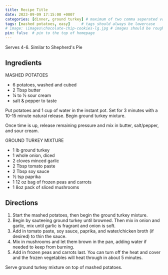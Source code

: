 ```yaml
---
title: Recipe Title
date: 2023-09-09 17:15:00 +0007 
categories: [dinner, ground turkey] # maximum of two comma seperated values, recipes are organized in folders based on the category
tags: [mashed potatoes, easy]     # tags should always be lowercase
# image: \images\chocolate-chip-cookies-lg.jpg # images should be roughly 2:1 ratio
pin: false  # pin to the top of homepage
---
```


Serves 4-6. Similar to Shepherd's Pie

## Ingredients

MASHED POTATOES
* 6 potatoes, washed and cubed
* 2 Tbsp butter
* &frac14; to &frac12; sour cream
* salt & pepper to taste

Put potatoes and 1 cup of water in the instant pot. Set for 3 minutes with a 10-15 minute natural release. Begin ground turkey mixture.

Once time is up, release remaining pressure and mix in butter, salt/pepper, and sour cream.

GROUND TURKEY MIXTURE
* 1 lb ground turkey
* 1 whole onion, diced
* 2 cloves minced garlic
* 2 Tbsp tomato paste
* 2 Tbsp soy sauce
* &frac12; tsp paprika 
* 1 12 oz bag of frozen peas and carrots
* 1 8oz pack of sliced mushrooms

## Directions

1. Start the mashed potatoes, then begin the ground turkey mixture.
2. Begin by sauteeing ground turkey until browned. Then mix in onion and garlic, mix until garlic is fragrant and onion is soft.
3. Add in tomato paste, soy sauce, paprika, and water/chicken broth (if desired) to thin the sauce.
4. Mix in mushrooms and let them brown in the pan, adding water if needed to keep from burning.
5. Add in frozen peas and carrots last. You can turn off the heat and cover and the frozen vegetables will heat through in about 5 minutes.

Serve ground turkey mixture on top of mashed potatoes.

